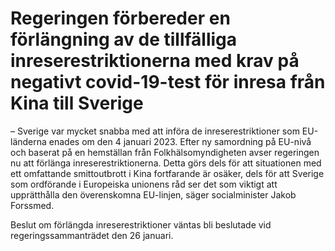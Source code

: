 # Regeringen förbereder en förlängning av de tillfälliga inreserestriktionerna med krav på negativt covid-19-test för inresa från Kina till Sverige

– Sverige var mycket snabba med att införa de inreserestriktioner som EU-länderna enades om den 4 januari 2023. Efter ny samordning på EU-nivå och baserat på en hemställan från Folkhälsomyndigheten avser regeringen nu att förlänga inreserestriktionerna. Detta görs dels för att situationen med ett omfattande smittoutbrott i Kina fortfarande är osäker, dels för att Sverige som ordförande i Europeiska unionens råd ser det som viktigt att upprätthålla den överenskomna EU-linjen, säger socialminister Jakob Forssmed.

Beslut om förlängda inreserestriktioner väntas bli beslutade vid regeringssammanträdet den 26 januari.
